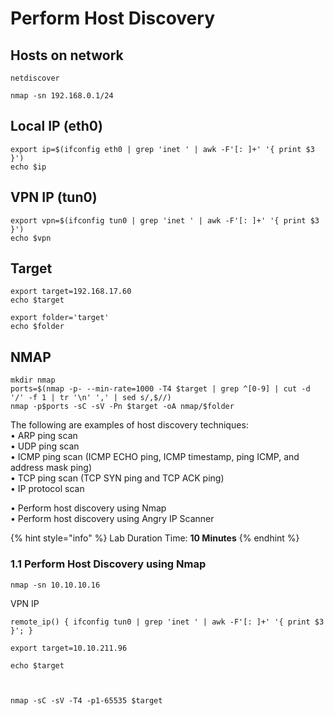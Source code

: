 # Perform Host Discovery

## Hosts on network
```
netdiscover
```
```
nmap -sn 192.168.0.1/24
```

## Local IP (eth0)
```
export ip=$(ifconfig eth0 | grep 'inet ' | awk -F'[: ]+' '{ print $3 }')
echo $ip
```

## VPN IP (tun0)
```
export vpn=$(ifconfig tun0 | grep 'inet ' | awk -F'[: ]+' '{ print $3 }')
echo $vpn
```

## Target
```
export target=192.168.17.60
echo $target

export folder='target'
echo $folder
```

## NMAP
```
mkdir nmap
ports=$(nmap -p- --min-rate=1000 -T4 $target | grep ^[0-9] | cut -d '/' -f 1 | tr '\n' ',' | sed s/,$//)
nmap -p$ports -sC -sV -Pn $target -oA nmap/$folder
```





The following are examples of host discovery techniques:\
• ARP ping scan\
• UDP ping scan\
• ICMP ping scan (ICMP ECHO ping, ICMP timestamp, ping ICMP, and address mask ping)\
• TCP ping scan (TCP SYN ping and TCP ACK ping)\
• IP protocol scan

• Perform host discovery using Nmap\
• Perform host discovery using Angry IP Scanner

{% hint style="info" %}
Lab Duration Time: **10 Minutes**
{% endhint %}

### 1.1 Perform Host Discovery using Nmap

```
nmap -sn 10.10.10.16
```

















VPN IP
```
remote_ip() { ifconfig tun0 | grep 'inet ' | awk -F'[: ]+' '{ print $3 }'; }

export target=10.10.211.96

echo $target



nmap -sC -sV -T4 -p1-65535 $target
